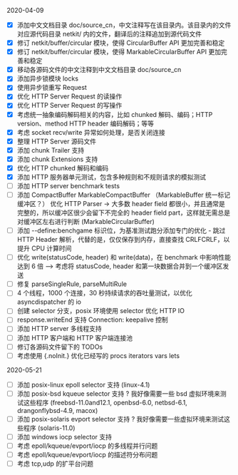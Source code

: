 
2020-04-09

- [x] 添加中文文档目录 doc/source_cn，中文注释写在该目录内。该目录内的文件对应源代码目录 netkit/ 
      内的文件，翻译后的注释追加到源代码文件
- [x] 修订 netkit/buffer/circular 模块，使得 CircularBuffer API 更加完善和稳定
- [x] 修订 netkit/buffer/circular 模块，使得 MarkableCircularBuffer API 更加完善和稳定
- [x] 移动各源码文件的中文注释到中文文档目录 doc/source_cn
- [x] 添加异步锁模块 locks
- [x] 使用异步锁重写 Request
- [x] 优化 HTTP Server Request 的读操作
- [x] 优化 HTTP Server Request 的写操作
- [x] 考虑统一抽象编码解码相关的内容，比如 chunked 解码、编码；HTTP version、method HTTP header 
      编码解码；等等
- [x] 考虑 socket recv/write 异常如何处理，是否关闭连接
- [x] 整理 HTTP Server 源码文件
- [x] 添加 chunk Trailer 支持
- [x] 添加 chunk Extensions 支持
- [x] 优化 HTTP chunked 解码和编码
- [x] 添加 HTTP 服务器单元测试，包含多种规则和不规则请求的模拟测试
- [ ] 添加 HTTP server benchmark tests
- [ ] 添加 CompactBuffer MarkableCompactBuffer （MarkableBuffer 统一标记缓冲区？） 优化 HTTP Parser -> 大多数 header field 都很小，并且通常是完整的，所以缓冲区很少会留下不完全的 header field part，这样就无需总是对缓冲区左右进行判断 (MarkableCircularBuffer)
- [ ] 添加 --define:benchgame 标识位，为基准测试跑分添加专门的优化 - 跳过 HTTP Header 解析，代替的是，仅仅保存到内存，直接查找 CRLFCRLF，以提升 CPU 计算时间 
- [ ] 优化 write(statusCode, header) 和 write(data)，在 benchmark 中影响性能达到 6 倍 --> 
      考虑将 statusCode, header 和第一块数据合并到一个缓冲区发送
- [ ] 修复 parseSingleRule, parseMultiRule
- [ ] 4 个线程，1000 个连接，30 秒持续请求的吞吐量测试，以优化 asyncdispatcher 的 io
- [ ] 创建 selector 分支，posix 环境使用 selector 优化 HTTP IO
- [ ] response.writeEnd 支持 Connection: keepalive 控制
- [ ] 添加 HTTP server 多线程支持
- [ ] 添加 HTTP 客户端和 HTTP 客户端连接池
- [ ] 修订各源码文件留下的 TODOs
- [ ] 考虑使用 {.noInit.} 优化已经写的 procs iterators vars lets

2020-05-21

- [ ] 添加 posix-linux epoll selector 支持 (linux-4.1)
- [ ] 添加 posix-bsd kqueue selector 支持 ? 我好像需要一些 bsd 虚拟环境来测试这些程序 (freebsd-11.0and12.1, openbsd-6.0, netbsd-6.1, drangonflybsd-4.9, macox)
- [ ] 添加 posix-solaris evport selector 支持 ? 我好像需要一些虚拟环境来测试这些程序 (solaris-11.0)
- [ ] 添加 windows iocp selector 支持
- [ ] 考虑 epoll/kqueue/evport/iocp 的多线程并行问题
- [ ] 考虑 epoll/kqueue/evport/iocp 的描述符分布问题
- [ ] 考虑 tcp,udp 的扩平台问题